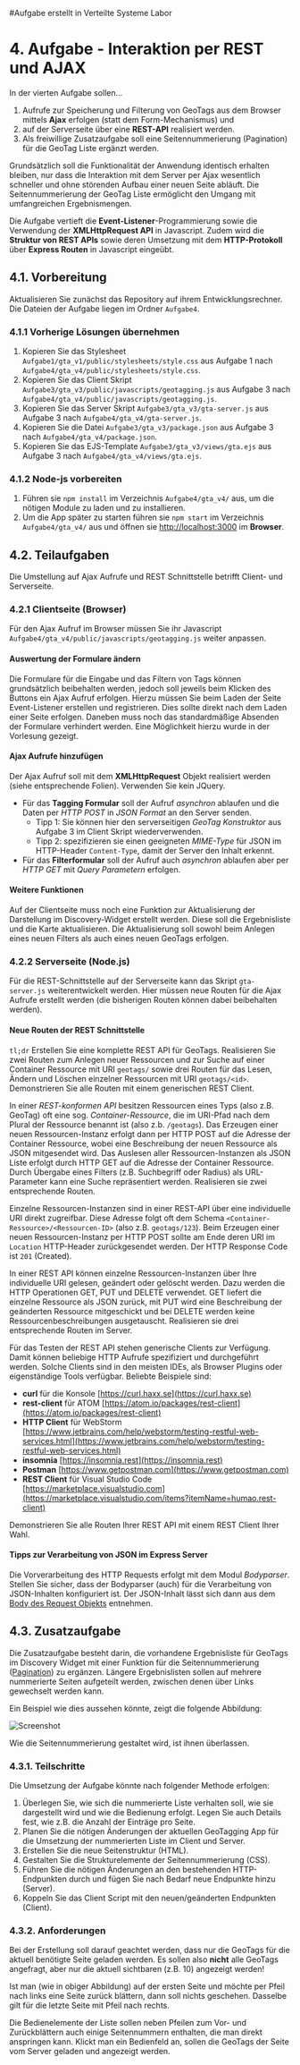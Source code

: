 #Aufgabe erstellt in Verteilte Systeme Labor

# 4. Aufgabe - Interaktion per REST und AJAX

In der vierten Aufgabe sollen...

1. Aufrufe zur Speicherung und Filterung von GeoTags aus dem Browser mittels
   **Ajax** erfolgen (statt dem Form-Mechanismus) und
2. auf der Serverseite über eine **REST-API** realisiert werden.
3. Als freiwillige Zusatzaufgabe soll eine Seitennummerierung (Pagination) für die GeoTag Liste ergänzt werden.

Grundsätzlich soll die Funktionalität der Anwendung identisch erhalten bleiben, nur
dass die Interaktion mit dem Server per Ajax wesentlich schneller und ohne
störenden Aufbau einer neuen Seite abläuft. Die Seitennummerierung der 
GeoTag Liste ermöglicht den Umgang mit umfangreichen Ergebnismengen.

Die Aufgabe vertieft die **Event-Listener**-Programmierung sowie die Verwendung
der **XMLHttpRequest API** in Javascript. Zudem wird die **Struktur von REST
APIs** sowie deren Umsetzung mit dem **HTTP-Protokoll** über **Express Routen**
in Javascript eingeübt.

## 4.1. Vorbereitung

Aktualisieren Sie zunächst das Repository auf ihrem Entwicklungsrechner. Die
Dateien der Aufgabe liegen im Ordner `Aufgabe4`.

### 4.1.1 Vorherige Lösungen übernehmen

1. Kopieren Sie das Stylesheet `Aufgabe1/gta_v1/public/stylesheets/style.css`
   aus Aufgabe 1 nach `Aufgabe4/gta_v4/public/stylesheets/style.css`.
2. Kopieren Sie das Client Skript
   `Aufgabe3/gta_v3/public/javascripts/geotagging.js` aus Aufgabe 3 nach
   `Aufgabe4/gta_v4/public/javascripts/geotagging.js`.
3. Kopieren Sie das Server Skript `Aufgabe3/gta_v3/gta-server.js` aus Aufgabe 3
   nach `Aufgabe4/gta_v4/gta-server.js`.
4. Kopieren Sie die Datei `Aufgabe3/gta_v3/package.json` aus Aufgabe 3
   nach `Aufgabe4/gta_v4/package.json`.
5. Kopieren Sie das EJS-Template `Aufgabe3/gta_v3/views/gta.ejs` aus Aufgabe 3
   nach `Aufgabe4/gta_v4/views/gta.ejs`.

### 4.1.2 Node-js vorbereiten

1. Führen sie `npm install` im Verzeichnis `Aufgabe4/gta_v4/` aus, um die
   nötigen Module zu laden und zu installieren.
2. Um die App später zu starten führen sie `npm start` im Verzeichnis
   `Aufgabe4/gta_v4/` aus und öffnen sie
   [http://localhost:3000](http://localhost:3000) im **Browser**.

## 4.2. Teilaufgaben

Die Umstellung auf Ajax Aufrufe und REST Schnittstelle betrifft Client- und
Serverseite.

### 4.2.1 Clientseite (Browser)

Für den Ajax Aufruf im Browser müssen Sie ihr Javascript
`Aufgabe4/gta_v4/public/javascripts/geotagging.js` weiter anpassen.

#### Auswertung der Formulare ändern

Die Formulare für die Eingabe und das Filtern von Tags können grundsätzlich
beibehalten werden, jedoch soll jeweils beim Klicken des Buttons ein Ajax Aufruf
erfolgen. Hierzu müssen Sie beim Laden der Seite Event-Listener erstellen und
registrieren. Dies sollte direkt nach dem Laden einer Seite erfolgen. Daneben
muss noch das standardmäßige Absenden der Formulare verhindert werden. Eine
Möglichkeit hierzu wurde in der Vorlesung gezeigt.

#### Ajax Aufrufe hinzufügen

Der Ajax Aufruf soll mit dem **XMLHttpRequest** Objekt realisiert werden (siehe
entsprechende Folien). Verwenden Sie kein JQuery.

- Für das **Tagging Formular** soll der Aufruf *asynchron* ablaufen und die Daten per
  *HTTP POST* in *JSON Format* an den Server senden.
  - Tipp 1: Sie können hier den serverseitigen *GeoTag Konstruktor* aus Aufgabe 3
    im Client Skript wiederverwenden.
  - Tipp 2: spezifizieren sie einen geeigneten *MIME-Type* für JSON im
    HTTP-Header `Content-Type`, damit der Server den Inhalt erkennt.
- Für das **Filterformular** soll der Aufruf auch *asynchron* ablaufen aber per *HTTP
  GET* mit *Query Parametern* erfolgen.

#### Weitere Funktionen

Auf der Clientseite muss noch eine Funktion zur Aktualisierung der Darstellung
im Discovery-Widget erstellt werden. Diese soll die Ergebnisliste und die Karte
aktualisieren. Die Aktualisierung soll sowohl beim Anlegen eines neuen Filters
als auch eines neuen GeoTags erfolgen.

### 4.2.2 Serverseite (Node.js)

Für die REST-Schnittstelle auf der Serverseite kann das Skript `gta-server.js`
weiterentwickelt werden. Hier müssen neue Routen für die Ajax Aufrufe erstellt
werden (die bisherigen Routen können dabei beibehalten werden).

#### Neue Routen der REST Schnittstelle

`tl;dr` Erstellen Sie eine komplette REST API für GeoTags. Realisieren Sie zwei
Routen zum Anlegen neuer Ressourcen und zur Suche auf einer Container Ressource
mit URI `geotags/` sowie drei Routen für das Lesen, Ändern und Löschen einzelner
Ressourcen mit URI `geotags/<id>`. Demonstrieren Sie alle Routen mit einem
generischen REST Client.

In einer *REST-konformen API* besitzen Ressourcen eines Typs (also z.B. GeoTag)
oft eine sog. *Container-Ressource*, die im URI-Pfad nach dem Plural der
Ressource benannt ist (also z.b. `/geotags`). Das Erzeugen einer neuen
Ressourcen-Instanz erfolgt dann per HTTP POST auf die Adresse der Container
Ressource, wobei eine Beschreibung der neuen Ressource als JSON mitgesendet
wird. Das Auslesen aller Ressourcen-Instanzen als JSON Liste erfolgt durch HTTP
GET auf die Adresse der Container Ressource. Durch Übergabe eines Filters (z.B.
Suchbegriff oder Radius) als URL-Parameter kann eine Suche repräsentiert werden.
Realisieren sie zwei entsprechende Routen.

Einzelne Ressourcen-Instanzen sind in einer REST-API über eine individuelle URI
direkt zugreifbar. Diese Adresse folgt oft dem Schema
`<Container-Ressource>/<Ressourcen-ID>` (also z.B. `geotags/123`). Beim Erzeugen
einer neuen Ressourcen-Instanz per HTTP POST sollte am Ende deren URI im
`Location` HTTP-Header zurückgesendet werden. Der HTTP Response Code ist `201`
(Created).

In einer REST API können einzelne Ressourcen-Instanzen über Ihre individuelle
URI gelesen, geändert oder gelöscht werden. Dazu werden die HTTP Operationen
GET, PUT und DELETE verwendet. GET liefert die einzelne Ressource als JSON
zurück, mit PUT wird eine Beschreibung der geänderten Ressource mitgeschickt und
bei DELETE werden keine Ressourcenbeschreibungen ausgetauscht. Realisieren sie
drei entsprechende Routen im Server.

Für das Testen der REST API stehen generische Clients zur Verfügung. Damit
können beliebige HTTP Aufrufe spezifiziert und durchgeführt werden. Solche
Clients sind in den meisten IDEs, als Browser Plugins oder eigenständige Tools
verfügbar. Beliebte Beispiele sind:

- **curl** für die Konsole [https://curl.haxx.se](https://curl.haxx.se)
- **rest-client** für ATOM [https://atom.io/packages/rest-client](https://atom.io/packages/rest-client)
- **HTTP Client** für WebStorm [https://www.jetbrains.com/help/webstorm/testing-restful-web-services.html](https://www.jetbrains.com/help/webstorm/testing-restful-web-services.html)
- **insomnia** [https://insomnia.rest](https://insomnia.rest)
- **Postman** [https://www.getpostman.com](https://www.getpostman.com)
- **REST Client** für Visual Studio Code [https://marketplace.visualstudio.com](https://marketplace.visualstudio.com/items?itemName=humao.rest-client)

Demonstrieren Sie alle Routen Ihrer REST API mit einem REST Client Ihrer Wahl.

#### Tipps zur Verarbeitung von JSON im Express Server

Die Vorverarbeitung des HTTP Requests erfolgt mit dem Modul *Bodyparser*.
Stellen Sie sicher, dass der Bodyparser (auch) für die Verarbeitung von
JSON-Inhalten konfiguriert ist. Der JSON-Inhalt lässt sich dann aus dem [Body
des Request Objekts](http://expressjs.com/de/4x/api.html#req.body) entnehmen.

## 4.3. Zusatzaufgabe

Die Zusatzaufgabe besteht darin, die vorhandene Ergebnisliste für GeoTags im
Discovery Widget mit einer Funktion für die Seitennummerierung
([Pagination](https://en.wikipedia.org/wiki/Pagination)) zu ergänzen. Längere
Ergebnislisten sollen auf mehrere nummerierte Seiten aufgeteilt werden, zwischen
denen über Links gewechselt werden kann.

Ein Beispiel wie dies aussehen könnte, zeigt die folgende Abbildung:

![Screenshot](../gta-pagination.png)

Wie die Seitennummerierung gestaltet wird, ist ihnen überlassen.

### 4.3.1. Teilschritte

Die Umsetzung der Aufgabe könnte nach folgender Methode erfolgen:

1. Überlegen Sie, wie sich die nummerierte Liste verhalten soll, wie sie dargestellt wird und wie die Bedienung erfolgt. Legen Sie auch Details fest, wie z.B. die Anzahl der Einträge pro Seite.
2. Planen Sie die nötigen Änderungen der aktuellen GeoTagging App für die Umsetzung der nummerierten Liste im Client und Server.
3. Erstellen Sie die neue Seitenstruktur (HTML).
4. Gestalten Sie die Strukturelemente der Seitennummerierung (CSS).
5. Führen Sie die nötigen Änderungen an den bestehenden HTTP-Endpunkten durch und fügen Sie nach Bedarf neue Endpunkte hinzu (Server).
6. Koppeln Sie das Client Script mit den neuen/geänderten Endpunkten (Client).

### 4.3.2. Anforderungen

Bei der Erstellung soll darauf geachtet werden, dass nur die GeoTags für die
aktuell benötigte Seite geladen werden. Es sollen also **nicht** alle GeoTags
angefragt, aber nur die aktuell sichtbaren (z.B. 10) angezeigt werden!

Ist man (wie in obiger Abbildung) auf der ersten Seite und möchte per Pfeil nach
links eine Seite zurück blättern, dann soll nichts geschehen. Dasselbe gilt für
die letzte Seite mit Pfeil nach rechts.

Die Bedienelemente der Liste sollen neben Pfeilen zum Vor- und Zurückblättern
auch einige Seitennummern enthalten, die man direkt anspringen kann. Klickt man
ein Bedienfeld an, sollen die GeoTags der Seite vom Server geladen und angezeigt
werden.

